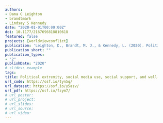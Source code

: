 ```yaml
---
authors:
- Dana C Leighton
- brandtmark
- Lindsay S Kennedy
date: "2020-01-01T00:00:00Z"
doi: 10.1177/2167696818810618
featured: false
projects: [worldviewconflict]
publication: 'Leighton, D., Brandt, M. J., & Kennedy, L. (2020). Political extremity, social media use, social support, and well-being for emerging adults during the 2016 presidential election campaign. *Emerging Adulthood, 8*, 285-296. https://doi.org/10.1177/2167696818810618'
publication_short: ""
publication_types:
- "2"
publishDate: "2020"
# slides: example
tags:
title: Political extremity, social media use, social support, and well-being for emerging adults during the 2016 presidential election campaign. Emerging Adulthood
url_code: https://osf.io/tyn5q/
url_dataset: https://osf.io/y5azv/
url_pdf: https://osf.io/fzym7/
# url_poster:
# url_project:
# url_slides:
# url_source:
# url_video:
---
```

